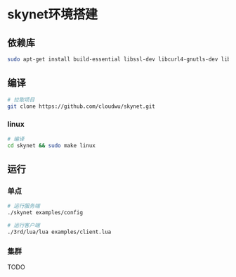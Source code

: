 # skynet环境搭建



## 依赖库

```sh
sudo apt-get install build-essential libssl-dev libcurl4-gnutls-dev libexpat1-dev gettext unzip autoconf libreadline-dev
```



## 编译

```sh
# 拉取项目
git clone https://github.com/cloudwu/skynet.git
```

### linux

```sh
# 编译
cd skynet && sudo make linux
```



## 运行

### 单点

```sh
# 运行服务端
./skynet examples/config

# 运行客户端
./3rd/lua/lua examples/client.lua
```

### 集群

TODO

